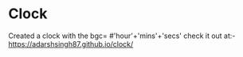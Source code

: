 # Clock
Created a clock with the bgc= #'hour'+'mins'+'secs' check it out at:-https://adarshsingh87.github.io/clock/
